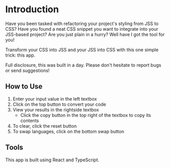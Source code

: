 # Introduction

Have you been tasked with refactoring your project's styling from JSS to CSS? Have you found a neat CSS snippet you want to integrate into your JSS-based project? Are you just plain in a hurry? Well have I got the tool for you!

Transform your CSS into JSS and your JSS into CSS with this one simple trick: this app.

Full disclosure, this was built in a day. Please don't hesitate to report bugs or send suggestions!

## How to Use

1. Enter your input value in the left textbox
2. Click on the top button to convert your code
3. View your results in the rightside textbox
   - Click the copy button in the top right of the textbox to copy its contents
4. To clear, click the reset button
5. To swap languages, click on the bottom swap button

## Tools

This app is built using React and TypeScript.
